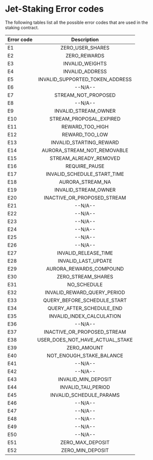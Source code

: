 # Jet-Staking Error codes

The following tables list all the possible error codes that are used in the staking contract.

| Error code                  | Description           |
| ---------------------- |:---------------------------------------:|
| E1      | ZERO_USER_SHARES |
| E2      | ZERO_REWARDS |
| E3      | INVALID_WEIGHTS |
| E4      | INVALID_ADDRESS |
| E5      | INVALID_SUPPORTED_TOKEN_ADDRESS |
| E6      | --N/A-- |
| E7      | STREAM_NOT_PROPOSED |
| E8      | --N/A-- |
| E9      | INVALID_STREAM_OWNER |
| E10      | STREAM_PROPOSAL_EXPIRED |
| E11      | REWARD_TOO_HIGH |
| E12     | REWARD_TOO_LOW |
| E13      | INVALID_STARTING_REWARD |
| E14      | AURORA_STREAM_NOT_REMOVABLE |
| E15      | STREAM_ALREADY_REMOVED |
| E16      | REQUIRE_PAUSE |
| E17      | INVALID_SCHEDULE_START_TIME |
| E18      | AURORA_STREAM_NA |
| E19      | INVALID_STREAM_OWNER |
| E20      | INACTIVE_OR_PROPOSED_STREAM |
| E21      | --N/A-- |
| E22      | --N/A-- |
| E23      | --N/A-- |
| E24      | --N/A-- |
| E25      | --N/A-- |
| E26      | --N/A-- |
| E27      | INVALID_RELEASE_TIME |
| E28      | INVALID_LAST_UPDATE |
| E29      | AURORA_REWARDS_COMPOUND |
| E30      | ZERO_STREAM_SHARES |
| E31      | NO_SCHEDULE |
| E32      | INVALID_REWARD_QUERY_PERIOD |
| E33      | QUERY_BEFORE_SCHEDULE_START |
| E34      | QUERY_AFTER_SCHEDULE_END |
| E35      | INVALID_INDEX_CALCULATION |
| E36      | --N/A-- |
| E37      | INACTIVE_OR_PROPOSED_STREAM |
| E38      | USER_DOES_NOT_HAVE_ACTUAL_STAKE |
| E39      | ZERO_AMOUNT |
| E40      | NOT_ENOUGH_STAKE_BALANCE |
| E41      | --N/A-- |
| E42      | --N/A-- |
| E43      | INVALID_MIN_DEPOSIT |
| E44      | INVALID_TAU_PERIOD |
| E45      | INVALID_SCHEDULE_PARAMS |
| E46      | --N/A-- |
| E47      | --N/A-- |
| E48      | --N/A-- |
| E49      | --N/A-- |
| E50      | --N/A-- |
| E51      | ZERO_MAX_DEPOSIT |
| E52      | ZERO_MIN_DEPOSIT |

